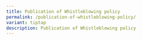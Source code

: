 ```yaml
---
title: Publication of Whistleblowing policy
permalink: /publication-of-whistleblowing-policy/
variant: tiptap
description: Publication of Whistleblowing policy
---
```


